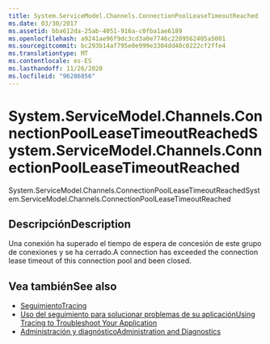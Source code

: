 ```yaml
---
title: System.ServiceModel.Channels.ConnectionPoolLeaseTimeoutReached
ms.date: 03/30/2017
ms.assetid: bba612da-25ab-4051-916a-c0fba1ae6189
ms.openlocfilehash: a9241ae96f9dc3cd3a0e7746c2209562405a5001
ms.sourcegitcommit: bc293b14af795e0e999e3304dd40c0222cf2ffe4
ms.translationtype: MT
ms.contentlocale: es-ES
ms.lasthandoff: 11/26/2020
ms.locfileid: "96286856"
---
```

# <a name="systemservicemodelchannelsconnectionpoolleasetimeoutreached"></a><span data-ttu-id="036d3-102">System.ServiceModel.Channels.ConnectionPoolLeaseTimeoutReached</span><span class="sxs-lookup"><span data-stu-id="036d3-102">System.ServiceModel.Channels.ConnectionPoolLeaseTimeoutReached</span></span>

<span data-ttu-id="036d3-103">System.ServiceModel.Channels.ConnectionPoolLeaseTimeoutReached</span><span class="sxs-lookup"><span data-stu-id="036d3-103">System.ServiceModel.Channels.ConnectionPoolLeaseTimeoutReached</span></span>  
  
## <a name="description"></a><span data-ttu-id="036d3-104">Descripción</span><span class="sxs-lookup"><span data-stu-id="036d3-104">Description</span></span>  

 <span data-ttu-id="036d3-105">Una conexión ha superado el tiempo de espera de concesión de este grupo de conexiones y se ha cerrado.</span><span class="sxs-lookup"><span data-stu-id="036d3-105">A connection has exceeded the connection lease timeout of this connection pool and been closed.</span></span>  
  
## <a name="see-also"></a><span data-ttu-id="036d3-106">Vea también</span><span class="sxs-lookup"><span data-stu-id="036d3-106">See also</span></span>

- [<span data-ttu-id="036d3-107">Seguimiento</span><span class="sxs-lookup"><span data-stu-id="036d3-107">Tracing</span></span>](index.md)
- [<span data-ttu-id="036d3-108">Uso del seguimiento para solucionar problemas de su aplicación</span><span class="sxs-lookup"><span data-stu-id="036d3-108">Using Tracing to Troubleshoot Your Application</span></span>](using-tracing-to-troubleshoot-your-application.md)
- [<span data-ttu-id="036d3-109">Administración y diagnóstico</span><span class="sxs-lookup"><span data-stu-id="036d3-109">Administration and Diagnostics</span></span>](../index.md)
